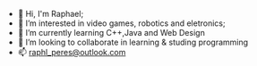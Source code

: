- 👋 Hi, I'm Raphael;
- 👀 I’m interested in video games, robotics and eletronics;
- 🌱 I’m currently learning C++,Java and Web Design
- 💞️ I’m looking to collaborate in learning & studing programming
- 📫 raphl_peres@outlook.com

<!---
bl3cknight/bl3cknight is a ✨ special ✨ repository because its `README.md` (this file) appears on your GitHub profile.
You can click the Preview link to take a look at your changes.
--->
